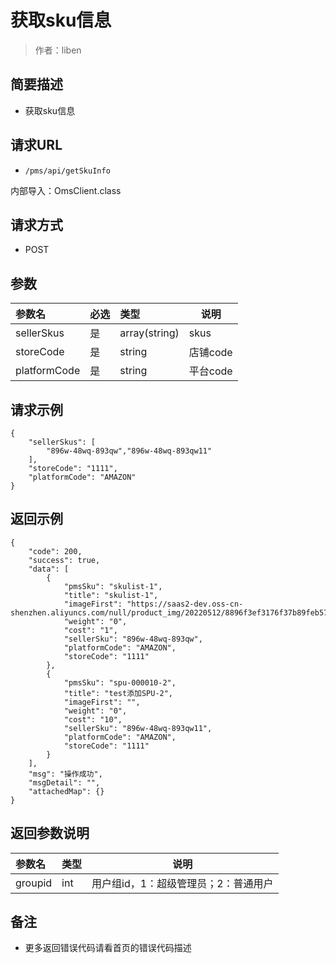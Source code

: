 # 获取sku信息

> 作者：liben

## 简要描述

- 获取sku信息

## 请求URL
- ` /pms/api/getSkuInfo `

内部导入：OmsClient.class
  
## 请求方式
- POST 

## 参数

|参数名|必选|类型|说明|
|:----    |:---|:----- |-----   |
|sellerSkus |是  |array(string) |skus   |
|storeCode |是  |string |店铺code   |
|platformCode |是  |string |平台code   |

## 请求示例 

``` 
{
    "sellerSkus": [
        "896w-48wq-893qw","896w-48wq-893qw11"
    ],
    "storeCode": "1111",
    "platformCode": "AMAZON"
}
```

## 返回示例 

``` 
{
    "code": 200,
    "success": true,
    "data": [
        {
            "pmsSku": "skulist-1",
            "title": "skulist-1",
            "imageFirst": "https://saas2-dev.oss-cn-shenzhen.aliyuncs.com/null/product_img/20220512/8896f3ef3176f37b89feb5738025d765.jpg",
            "weight": "0",
            "cost": "1",
            "sellerSku": "896w-48wq-893qw",
            "platformCode": "AMAZON",
            "storeCode": "1111"
        },
        {
            "pmsSku": "spu-000010-2",
            "title": "test添加SPU-2",
            "imageFirst": "",
            "weight": "0",
            "cost": "10",
            "sellerSku": "896w-48wq-893qw11",
            "platformCode": "AMAZON",
            "storeCode": "1111"
        }
    ],
    "msg": "操作成功",
    "msgDetail": "",
    "attachedMap": {}
}
```

## 返回参数说明 

|参数名|类型|说明|
|:-----  |:-----|-----                           |
|groupid |int   |用户组id，1：超级管理员；2：普通用户  |

## 备注 

- 更多返回错误代码请看首页的错误代码描述